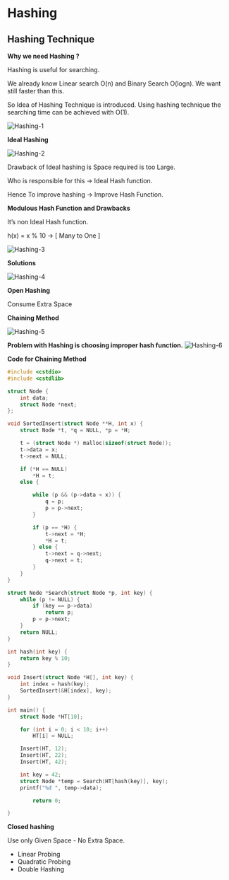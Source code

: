 # Hashing

## Hashing Technique

**Why we need Hashing ?**

Hashing is useful for searching. 

We already know Linear search O(n) and Binary Search O(logn). We want still faster than this.

So Idea of Hashing Technique is introduced. Using hashing technique the searching time can be achieved with O(1).

![Hashing-1](/resources/Hashing/jpg/Hashing-1.jpeg)

**Ideal Hashing** 

![Hashing-2](/resources/Hashing/jpg/Hashing-2.jpeg)

Drawback of Ideal hashing is Space required is too Large.

Who is responsible for this → Ideal Hash function. 

Hence To improve hashing → Improve Hash Function.

**Modulous Hash Function and Drawbacks**

It’s non Ideal Hash function.

h(x) = x % 10 → [ Many to One ]

![Hashing-3](/resources/Hashing/jpg/Hashing-3.jpeg)

**Solutions**

![Hashing-4](/resources/Hashing/jpg/Hashing-4.jpeg)

**Open Hashing** 

Consume Extra Space

**Chaining Method**

![Hashing-5](/resources/Hashing/jpg/Hashing-5.jpeg)

**Problem with Hashing is choosing improper hash function.**
![Hashing-6](/resources/Hashing/jpg/Hashing-6.jpeg)

**Code for Chaining Method**

```c
#include <cstdio>
#include <cstdlib>

struct Node {
    int data;
    struct Node *next;
};

void SortedInsert(struct Node **H, int x) {
    struct Node *t, *q = NULL, *p = *H;

    t = (struct Node *) malloc(sizeof(struct Node));
    t->data = x;
    t->next = NULL;

    if (*H == NULL)
        *H = t;
    else {

        while (p && (p->data < x)) {
            q = p;
            p = p->next;
        }

        if (p == *H) {
            t->next = *H;
            *H = t;
        } else {
            t->next = q->next;
            q->next = t;
        }
    }
}

struct Node *Search(struct Node *p, int key) {
    while (p != NULL) {
        if (key == p->data)
            return p;
        p = p->next;
    }
    return NULL;
}

int hash(int key) {
    return key % 10;
}

void Insert(struct Node *H[], int key) {
    int index = hash(key);
    SortedInsert(&H[index], key);
}

int main() {
    struct Node *HT[10];

    for (int i = 0; i < 10; i++)
        HT[i] = NULL;

    Insert(HT, 12);
    Insert(HT, 22);
    Insert(HT, 42);

    int key = 42;
    struct Node *temp = Search(HT[hash(key)], key);
    printf("%d ", temp->data);

		return 0;

}
```

**Closed hashing**

Use only Given Space - No Extra Space.

- Linear Probing
- Quadratic Probing
- Double Hashing